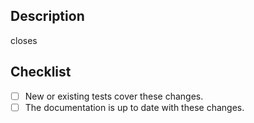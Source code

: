 ## Description

<!-- Every PR should have a corresponding issue that describes and motivates the work done in the PR -->
closes <!-- Link issue here -->

<!-- Provide a standalone description of changes in this PR. -->

<!-- Note: The pull request title will be included in the CHANGELOG. -->

## Checklist
<!-- TODO: - [ ] I am familiar with the [Contributing Guidelines](). -->
- [ ] New or existing tests cover these changes.
- [ ] The documentation is up to date with these changes.
